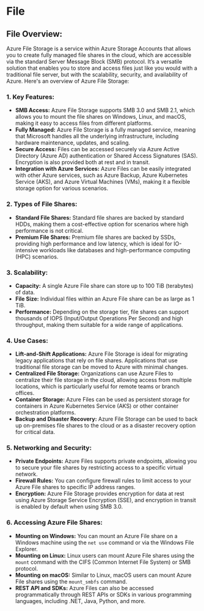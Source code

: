 # File

## File Overview:

Azure File Storage is a service within Azure Storage Accounts that allows you to create fully managed file shares in the cloud, which are accessible via the standard Server Message Block (SMB) protocol. It’s a versatile solution that enables you to store and access files just like you would with a traditional file server, but with the scalability, security, and availability of Azure. Here's an overview of Azure File Storage:

### 1. **Key Features:**

* **SMB Access:** Azure File Storage supports SMB 3.0 and SMB 2.1, which allows you to mount the file shares on Windows, Linux, and macOS, making it easy to access files from different platforms.
* **Fully Managed:** Azure File Storage is a fully managed service, meaning that Microsoft handles all the underlying infrastructure, including hardware maintenance, updates, and scaling.
* **Secure Access:** Files can be accessed securely via Azure Active Directory (Azure AD) authentication or Shared Access Signatures (SAS). Encryption is also provided both at rest and in transit.
* **Integration with Azure Services:** Azure Files can be easily integrated with other Azure services, such as Azure Backup, Azure Kubernetes Service (AKS), and Azure Virtual Machines (VMs), making it a flexible storage option for various scenarios.

### 2. **Types of File Shares:**

* **Standard File Shares:** Standard file shares are backed by standard HDDs, making them a cost-effective option for scenarios where high performance is not critical.
* **Premium File Shares:** Premium file shares are backed by SSDs, providing high performance and low latency, which is ideal for IO-intensive workloads like databases and high-performance computing (HPC) scenarios.

### 3. **Scalability:**

* **Capacity:** A single Azure File share can store up to 100 TiB (terabytes) of data.
* **File Size:** Individual files within an Azure File share can be as large as 1 TiB.
* **Performance:** Depending on the storage tier, file shares can support thousands of IOPS (Input/Output Operations Per Second) and high throughput, making them suitable for a wide range of applications.

### 4. **Use Cases:**

* **Lift-and-Shift Applications:** Azure File Storage is ideal for migrating legacy applications that rely on file shares. Applications that use traditional file storage can be moved to Azure with minimal changes.
* **Centralized File Storage:** Organizations can use Azure Files to centralize their file storage in the cloud, allowing access from multiple locations, which is particularly useful for remote teams or branch offices.
* **Container Storage:** Azure Files can be used as persistent storage for containers in Azure Kubernetes Service (AKS) or other container orchestration platforms.
* **Backup and Disaster Recovery:** Azure File Storage can be used to back up on-premises file shares to the cloud or as a disaster recovery option for critical data.

### 5. **Networking and Security:**

* **Private Endpoints:** Azure Files supports private endpoints, allowing you to secure your file shares by restricting access to a specific virtual network.
* **Firewall Rules:** You can configure firewall rules to limit access to your Azure File shares to specific IP address ranges.
* **Encryption:** Azure File Storage provides encryption for data at rest using Azure Storage Service Encryption (SSE), and encryption in transit is enabled by default when using SMB 3.0.

### 6. **Accessing Azure File Shares:**

* **Mounting on Windows:** You can mount an Azure File share on a Windows machine using the `net use` command or via the Windows File Explorer.
* **Mounting on Linux:** Linux users can mount Azure File shares using the `mount` command with the CIFS (Common Internet File System) or SMB protocol.
* **Mounting on macOS:** Similar to Linux, macOS users can mount Azure File shares using the `mount_smbfs` command.
* **REST API and SDKs:** Azure Files can also be accessed programmatically through REST APIs or SDKs in various programming languages, including .NET, Java, Python, and more.


